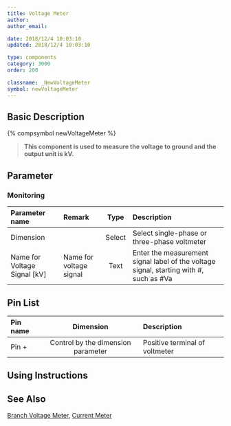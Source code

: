 ```yaml
---
title: Voltage Meter
author: 
author_email:

date: 2018/12/4 10:03:10
updated: 2018/12/4 10:03:10

type: components
category: 3000
order: 200

classname: _NewVoltageMeter
symbol: newVoltageMeter
---
```

## Basic Description
{% compsymbol newVoltageMeter %}

> **This component is used to measure the voltage to ground and the output unit is kV.**

## Parameter
### Monitoring
| Parameter name | Remark | Type | Description |
| :--- | :--- | :--: | :--- |
| Dimension |  | Select | Select single-phase or three-phase voltmeter |
| Name for Voltage Signal \[kV\] | Name for voltage signal | Text | Enter the measurement signal label of the voltage signal, starting with #, such as #Va  |


## Pin List

| Pin name | Dimension | Description |
| :--- | :--:  | :--- |
| Pin + | Control by the dimension parameter | Positive terminal of voltmeter |

## Using Instructions



## See Also

[Branch Voltage Meter](comp_NewBranchVoltageMeter.md), [Current Meter](comp_NewCurrentMeter.md)

